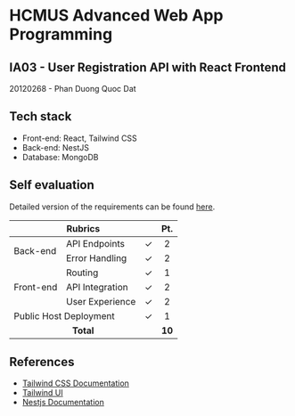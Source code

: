 # HCMUS Advanced Web App Programming

## IA03 - User Registration API with React Frontend

20120268 - Phan Duong Quoc Dat

## Tech stack

-   Front-end: React, Tailwind CSS
-   Back-end: NestJS
-   Database: MongoDB

## Self evaluation

Detailed version of the requirements can be found [here](https://docs.google.com/document/d/1sZRlRK7f_1cvWuEVaVSnjuCeWNxuPUvw3_SHHeJQzqY/edit?usp=sharing).

<table>
    <thead>
        <tr>
            <th colspan=3>Rubrics</th>
            <th>Pt.</th>
        </tr>
    </thead>
    <tbody >
        <!-- BACK-END -->
        <tr>
            <td rowspan=2>Back-end</td>
            <td>API Endpoints</td>
            <td>&check;</td>
            <td align=center>2</td>
        </tr>
        <tr>
            <td>Error Handling</td>
            <td>&check;</td>
            <td align=center>2</td>
        </tr>
        <!-- FRONT-END -->
        <tr>
          <td rowspan=3>Front-end</td>
            <td>Routing</td>
            <td>&check;</td>
            <td align=center>1</td>
        </tr>
        <tr>
            <td>API Integration</td>
            <td>&check;</td>
            <td align=center>2</td>
        </tr>
        <tr>
            <td>User Experience</td>
            <td>&check;</td>
            <td align=center>2</td>
        </tr>
        <!-- PUBLIC HOST -->
        <tr>
            <td colspan=2>Public Host Deployment</td>
            <td>&check;</td>
            <td align=center>1</td>
        </tr>
        <!-- TOTAL PT. -->
        <tr>
            <td colspan=3 align=center><strong>Total</strong></td>
            <td align=center><strong>10</strong></td>
        </tr>
    </tbody>
</table>

## References

-   [Tailwind CSS Documentation](https://tailwindcss.com/docs/)
-   [Tailwind UI](https://tailwindui.com/)
-   [Nestjs Documentation](https://docs.nestjs.com/)

